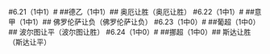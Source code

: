 #6.21（1中1）#
##德乙（1中1）##
奥厄让胜（奥厄让胜）
#6.22（1中1）#
##意甲（1中1）##
佛罗伦萨让负（佛罗伦萨让负）
#6.23（1中0）#
##葡超（1中0）##
波尔图让平（波尔图让胜）
#6.24（1中0）#
##挪超（1中0）##
斯达让胜（斯达让平）